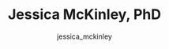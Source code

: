 ---
# this is autogenerated: do not edit
title: Jessica McKinley, PhD
author: jessica_mckinley
layout: author-bio
jobtitle: Postdoctoral Scholar
bio: 
type: member
excerpt: "Biographical summary for Jessica McKinley, PhD, Postdoctoral Scholar in the Keiser Lab at UCSF."
header:
  teaser: /assets/images/people/bio-mckinley.jpg
papers: 
---